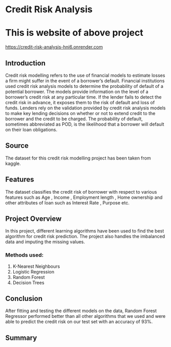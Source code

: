 # Credit Risk Analysis


# This is website of above project
https://credit-risk-analysis-hni6.onrender.com

## Introduction
Credit risk modelling refers to the use of financial models to estimate losses a firm might suffer in the event of a borrower’s default. Financial institutions used credit risk analysis models to determine the probability of default of a potential borrower. The models provide information on the level of a borrower’s credit risk at any particular time. If the lender fails to detect the credit risk in advance, it exposes them to the risk of default and loss of funds. Lenders rely on the validation provided by credit risk analysis models to make key lending decisions on whether or not to extend credit to the borrower and the credit to be charged.
The probability of default, sometimes abbreviated as POD, is the likelihood that a borrower will default on their loan obligations.

## Source
The dataset for this credit risk modelling project has been taken from kaggle.

## Features 
The dataset classifies the credit risk of borrower with respect to various features such as Age , Income , Employment length , Home ownership and other attributes of loan such as Interest Rate , Purpose etc.
## Project Overview
In this project, different learning algorithms have been used to find the best algorithm for credit risk prediction. The project also handles the imbalanced data and imputing the missing values.
 
 ### Methods used:
 
 1. K-Nearest Neighbours 
 2. Logistic Regression
 3. Random Forest
 4. Decision Trees
 
 ## Conclusion
 
 After fitting and testing the different models on the data, Random Forest Regressor performed better than all other algorithms that we used and were able to predict the credit risk on our test set with an accuracy of 93%.
 
 ## Summary
